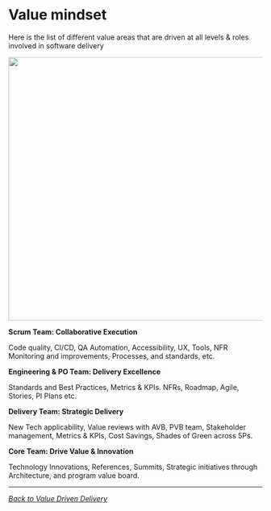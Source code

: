 # Value mindset

<span class="mark">Here is the list of different value areas that are driven at all levels & roles involved in software delivery</span>

<img src="/accion-delivery-handbook/assets/media/image17.png" style="width:5.51563in;height:5.45325in" />

**Scrum Team: Collaborative Execution**

Code quality, CI/CD, QA Automation, Accessibility, UX, Tools, NFR Monitoring and improvements, Processes, and standards, etc.

**Engineering & PO Team: Delivery Excellence**

Standards and Best Practices, Metrics & KPIs. NFRs, Roadmap, Agile, Stories, PI Plans etc.

**Delivery Team: Strategic Delivery**

New Tech applicability, Value reviews with AVB, PVB team, Stakeholder management, Metrics & KPIs, Cost Savings, Shades of Green across 5Ps.

**Core Team: Drive Value & Innovation**

Technology Innovations, References, Summits, Strategic initiatives through Architecture, and program value board.

---

*[Back to Value Driven Delivery](index.md)*
